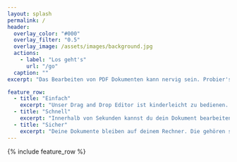 ```yaml
---
layout: splash
permalink: /
header:
  overlay_color: "#000"
  overlay_filter: "0.5"
  overlay_image: /assets/images/background.jpg
  actions:
    - label: "Los geht's"
      url: "/go"
  caption: ""
excerpt: "Das Bearbeiten von PDF Dokumenten kann nervig sein. Probier's mal mit Magie 🪄"

feature_row:
  - title: "Einfach"
    excerpt: "Unser Drag and Drop Editor ist kinderleicht zu bedienen. "
  - title: "Schnell"
    excerpt: "Innerhalb von Sekunden kannst du dein Dokument bearbeiten und wieder herunterladen. Alles passiert direkt in deinem Browser."
  - title: "Sicher"
    excerpt: "Deine Dokumente bleiben auf deinem Rechner. Die gehören schließlich dir! Es sind keine Uploads notwendig und deshalb gibt's bei uns auch keine Limits."
---
```


{% include feature_row %}